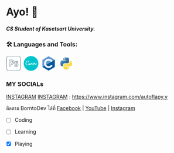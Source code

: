 # Ayo! 👋

#### ___CS Student of Kasetsart University.___ 

### :hammer_and_wrench: Languages and Tools:
  <div>
    <img src="https://github.com/devicons/devicon/blob/master/icons/photoshop/photoshop-line.svg" title ="photoshop" width="40" height = "40"/>&nbsp;
    <img src="https://github.com/devicons/devicon/blob/master/icons/canva/canva-original.svg" title ="canva" width="40" height = "40"/>&nbsp;
    <img src="https://github.com/devicons/devicon/blob/master/icons/c/c-original.svg" title ="c" width="40" height = "40"/>&nbsp;
    <img src="https://github.com/devicons/devicon/blob/master/icons/python/python-original.svg" title ="python" width="40" height = "40"/>&nbsp;
  </div>

### MY SOCIALs
  [INSTAGRAM]
  [INSTAGRAM] : https://www.instagram.com/autoflapy.y

  ติดตาม BorntoDev ได้ที่ [Facebook] | [YouTube] | [Instagram]

[Facebook]: https://www.facebook.com/borntodev
[YouTube]: https://www.youtube.com/c/BorntodevTH
[Instagram]: https://www.instagram.com/borntodev

  - [ ] Coding
  - [ ] Learning
  - [x] Playing

